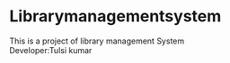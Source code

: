 # Librarymanagementsystem
This is a project of library management System 
<br>
Developer:Tulsi kumar

